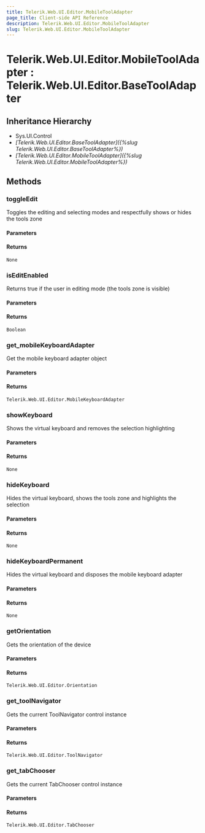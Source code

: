 ```yaml
---
title: Telerik.Web.UI.Editor.MobileToolAdapter
page_title: Client-side API Reference
description: Telerik.Web.UI.Editor.MobileToolAdapter
slug: Telerik.Web.UI.Editor.MobileToolAdapter
---
```


# Telerik.Web.UI.Editor.MobileToolAdapter : Telerik.Web.UI.Editor.BaseToolAdapter

## Inheritance Hierarchy

* Sys.UI.Control
* *[Telerik.Web.UI.Editor.BaseToolAdapter]({%slug Telerik.Web.UI.Editor.BaseToolAdapter%})*
* *[Telerik.Web.UI.Editor.MobileToolAdapter]({%slug Telerik.Web.UI.Editor.MobileToolAdapter%})*

## Methods

### toggleEdit

Toggles the editing and selecting modes and respectfully shows or hides the tools zone

#### Parameters

#### Returns

`None`

### isEditEnabled

Returns true if the user in editing mode (the tools zone is visible)

#### Parameters

#### Returns

`Boolean`

### get_mobileKeyboardAdapter

Get the mobile keyboard adapter object

#### Parameters

#### Returns

`Telerik.Web.UI.Editor.MobileKeyboardAdapter`

### showKeyboard

Shows the virtual keyboard and removes the selection highlighting

#### Parameters

#### Returns

`None`

### hideKeyboard

Hides the virtual keyboard, shows the tools zone and highlights the selection

#### Parameters

#### Returns

`None`

### hideKeyboardPermanent

Hides the virtual keyboard and disposes the mobile keyboard adapter 

#### Parameters

#### Returns

`None`

### getOrientation

Gets the orientation of the device

#### Parameters

#### Returns

`Telerik.Web.UI.Editor.Orientation`

### get_toolNavigator

Gets the current ToolNavigator control instance

#### Parameters

#### Returns

`Telerik.Web.UI.Editor.ToolNavigator`

### get_tabChooser

Gets the current TabChooser control instance

#### Parameters

#### Returns

`Telerik.Web.UI.Editor.TabChooser`
